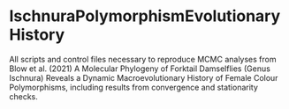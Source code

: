 # IschnuraPolymorphismEvolutionaryHistory
All scripts and control files necessary to reproduce MCMC analyses from Blow et al. (2021) A Molecular Phylogeny of Forktail Damselflies (Genus Ischnura) Reveals a Dynamic Macroevolutionary History of Female Colour Polymorphisms, including results from convergence and stationarity checks. 
